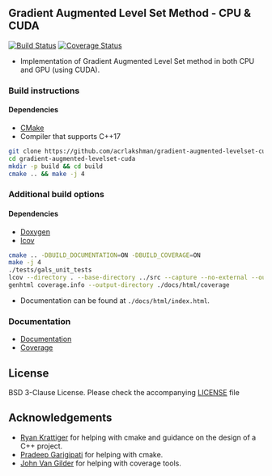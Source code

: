 ## Gradient Augmented Level Set Method - CPU & CUDA
[![Build Status](https://travis-ci.org/acrlakshman/gradient-augmented-levelset-cuda.svg?branch=master)](https://travis-ci.org/acrlakshman/gradient-augmented-levelset-cuda)
[![Coverage Status](https://coveralls.io/repos/github/acrlakshman/gradient-augmented-levelset-cuda/badge.svg)](https://coveralls.io/github/acrlakshman/gradient-augmented-levelset-cuda)

* Implementation of Gradient Augmented Level Set method in both CPU and GPU (using CUDA).

### Build instructions

#### Dependencies

* [CMake]
* Compiler that supports C++17

```sh
git clone https://github.com/acrlakshman/gradient-augmented-levelset-cuda --recursive
cd gradient-augmented-levelset-cuda
mkdir -p build && cd build
cmake .. && make -j 4
```

### Additional build options

#### Dependencies

* [Doxygen]
* [lcov]

```sh
cmake .. -DBUILD_DOCUMENTATION=ON -DBUILD_COVERAGE=ON
make -j 4
./tests/gals_unit_tests
lcov --directory . --base-directory ../src --capture --no-external --output-file coverage.info
genhtml coverage.info --output-directory ./docs/html/coverage
```

* Documentation can be found at `./docs/html/index.html`.

### Documentation

* [Documentation]
* [Coverage]

License
-------

BSD 3-Clause License. Please check the accompanying [LICENSE] file

Acknowledgements
----------------

* [Ryan Krattiger] for helping with cmake and guidance on the design of a C++ project.
* [Pradeep Garigipati] for helping with cmake.
* [John Van Gilder] for helping with coverage tools.

[CMake]:https://github.com/Kitware/CMake
[Doxygen]:https://github.com/doxygen/doxygen
[lcov]:https://github.com/linux-test-project/lcov
[Documentation]:https://acrlakshman.github.io/gradient-augmented-levelset-cuda
[Coverage]:https://acrlakshman.github.io/gradient-augmented-levelset-cuda/coverage
[LICENSE]:https://github.com/acrlakshman/gradient_augmented_levelset_cuda/blob/master/LICENSE
[Pradeep Garigipati]:https://github.com/9prady9
[Ryan Krattiger]:https://github.com/rjk9w5
[John Van Gilder]: https://github.com/JohnVanGilder
